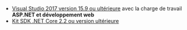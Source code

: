 * [Visual Studio 2017 version 15.9 ou ultérieure](https://visualstudio.microsoft.com/downloads/) avec la charge de travail **ASP.NET et développement web**
* [Kit SDK .NET Core 2.2 ou version ultérieure](https://www.microsoft.com/net/download/all)
